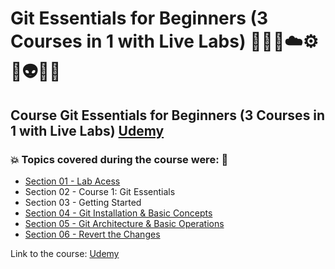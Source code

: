# Git Essentials for Beginners (3 Courses in 1 with Live Labs) 👩🏻‍💻☁️⚙️🤖👽🎲💾
## Course Git Essentials for Beginners (3 Courses in 1 with Live Labs) [Udemy](https://www.udemy.com/course/mastering-git-for-beginners-and-experts/)
### 💥 Topics covered during the course were: 🚀
- [Section 01 - Lab Acess](https://github.com/romulovieira777/Git_Essentials_For_Beginners_3_Courses_In_1_With_Live_Labs/tree/main/Section_01_Lab_Acess)
- Section 02 - Course 1: Git Essentials
- Section 03 - Getting Started
- [Section 04 - Git Installation & Basic Concepts](https://github.com/romulovieira777/Git_Essentials_For_Beginners_3_Courses_In_1_With_Live_Labs/tree/main/Section_04_Git_Installation_%26_Basic_Concepts)
- [Section 05 - Git Architecture & Basic Operations](https://github.com/romulovieira777/Git_Essentials_For_Beginners_3_Courses_In_1_With_Live_Labs/tree/main/Section_05_Git_Architecture_Basic_Operations)
- [Section 06 - Revert the Changes](https://github.com/romulovieira777/Git_Essentials_For_Beginners_3_Courses_In_1_With_Live_Labs/tree/main/Section_06_Revert_the_Changes)

Link to the course: [Udemy](https://www.udemy.com/course/mastering-git-for-beginners-and-experts/)
